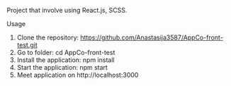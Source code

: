 Project that involve using React.js, SCSS.

Usage

1. Clone the repository: https://github.com/Anastasija3587/AppCo-front-test.git
2. Go to folder: cd AppCo-front-test
3. Install the application: npm install
4. Start the application: npm start
5. Meet application on http://localhost:3000
